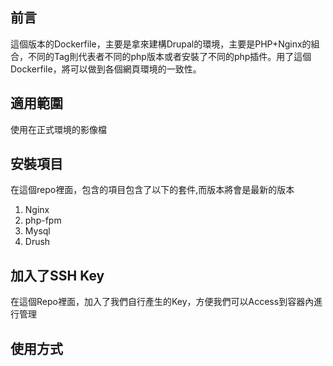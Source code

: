 ## 前言
這個版本的Dockerfile，主要是拿來建構Drupal的環境，主要是PHP+Nginx的組合，不同的Tag則代表者不同的php版本或者安裝了不同的php插件。用了這個Dockerfile，將可以做到各個網頁環境的一致性。

## 適用範圍
使用在正式環境的影像檔

## 安裝項目
在這個repo裡面，包含的項目包含了以下的套件,而版本將會是最新的版本

1. Nginx
2. php-fpm
3. Mysql
4. Drush

## 加入了SSH Key
在這個Repo裡面，加入了我們自行產生的Key，方便我們可以Access到容器內進行管理

## 使用方式
